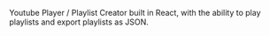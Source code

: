 Youtube Player / Playlist Creator built in React, with the ability to play playlists and export playlists as JSON.